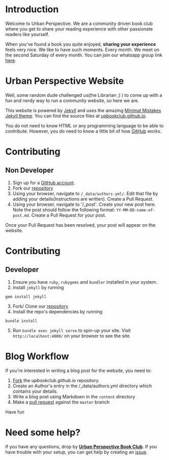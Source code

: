 # Introduction
Welcome to Urban Perspective. We are a community driven book club where you get to share your reading experience with other passionate readers like yourself.

When you've found a book you quite enjoyed, **sharing your experience** feels very nice. We like to have such moments. Every month. We meet on the second Saturday of every month. You can join our whatsapp group link [here](https://chat.whatsapp.com/EdMSghjMusjA2OIGlXnV7Z).

# Urban Perspective Website
Well, some random dude challenged us(the Librarian ;) ) to come up with a fun and nerdy way to run a community website, so here we are. 

This website is powered by [Jekyll](https://jekyllrb.com/) and uses the amazing [Minimal Mistakes Jekyll theme](https://mmistakes.github.io/minimal-mistakes/). You can find the source files at [upbookclub.github.io](https://github.com/upbookclub/upbookclub.github.io).

You do not need to know HTML or any programming language to be able to contribute. However, you do need to know a little bit of how [GitHub](www.github.com) works.

# Contributing
## Non Developer
1. Sign up for a [GitHub account](https://github.com/).
2. Fork our [repository](https://github.com/upbookclub/upbookclub.github.io)
3. Using your browser, navigate to `/_data/authors.yml/`. Edit that file by adding your details(Instructions are written). Create a Pull Request.
4. Using your browser, navigate to '/_post'. Create your new post here. Note the post should follow the following format: `YY-MM-DD-name-of-post.md`. Create a Pull Request for your post.

Once your Pull Request has been resolved, your post will appear on the website.

# Contributing
## Developer
1. Ensure you have `ruby`, `rubygems` and `bundler` installed in your system.
2. Install `jekyll` by running 
```
gem install jekyll
```
3. Fork/ Clone our [repository](https://github.com/upbookclub/upbookclub.github.io)
4. Install the repo's dependencies by running
```
bundle install
```
5. Run `bundle exec jekyll serve` to spin-up your site. Visit `http://localhost:4000/` on your browser to see the site.

# Blog Workflow
If you're interested in writing a blog post for the website, you need to:
1. [Fork](https://github.com/upbookclub/upbookclub.github.io#fork-destination-box) the *upbookclub.github.io* repository.
2. Create an Author's entry in the /_data/authors.yml directory which contains your details.
3. Write a blog post using Markdown in the `content` directory
4. Make a [pull request](https://help.github.com/articles/using-pull-requests/) against the `master` branch

Have fun

# Need some help?
If you have any questions, drop by [**Urban Perspective Book Club**](https://groups.google.com/forum/#!forum/urban-perspective-book-club). If you have trouble with your setup, you can get help by creating an [issue](https://github.com/upbookclub/upbookclub.github.io/issues/new).
